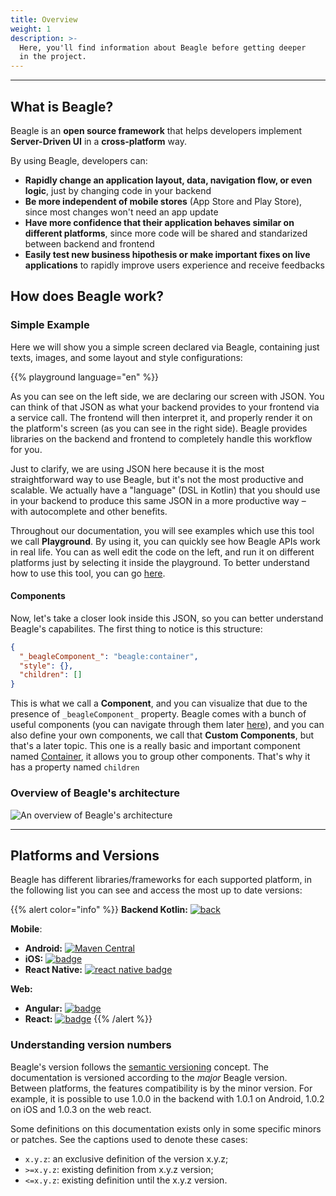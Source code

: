 ```yaml
---
title: Overview
weight: 1
description: >-
  Here, you'll find information about Beagle before getting deeper
  in the project.
---
```


---

## What is Beagle?

Beagle is an **open source framework** that helps developers implement **Server-Driven UI** in a **cross-platform** way.

By using Beagle, developers can:

- **Rapidly change an application layout, data, navigation flow, or even logic**, just by changing code in your backend
- **Be more independent of mobile stores** (App Store and Play Store), since most changes won't need an app update
- **Have more confidence that their application behaves similar on different platforms**, since more code will be shared and standarized between backend and frontend
- **Easily test new business hipothesis or make important fixes on live applications** to rapidly improve users experience and receive feedbacks

## How does Beagle work?

### Simple Example

Here we will show you a simple screen declared via Beagle, containing just texts, images, and some layout and style configurations:

{{% playground language="en" %}}

As you can see on the left side, we are declaring our screen with JSON. You can think of that JSON as what your backend provides to your frontend via a service call. The frontend will then interpret it, and properly render it on the platform's screen (as you can see in the right side). Beagle provides libraries on the backend and frontend to completely handle this workflow for you.

Just to clarify, we are using JSON here because it is the most straightforward way to use Beagle, but it's not the most productive and scalable. We actually have a "language" (DSL in Kotlin) that you should use in your backend to produce this same JSON in a more productive way – with autocomplete and other benefits.

Throughout our documentation, you will see examples which use this tool we call **Playground**. By using it, you can quickly see how Beagle APIs work in real life. You can as well edit the code on the left, and run it on different platforms just by selecting it inside the playground. To better understand how to use this tool, you can go [here](playground/_index.md).

#### Components

Now, let's take a closer look inside this JSON, so you can better understand Beagle's capabilites. The first thing to notice is this structure:

```json
{
  "_beagleComponent_": "beagle:container",
  "style": {},
  "children": []
}
```

This is what we call a **Component**, and you can visualize that due to the presence of `_beagleComponent_` property. Beagle comes with a bunch of useful components (you can navigate through them later [here](api/components/_index.md)), and you can also define your own components, we call that **Custom Components**, but that's a later topic. This one is a really basic and important component named [Container](api/components/layout/container.md), it allows you to group other components. That's why it has a property named `children`

### Overview of Beagle's architecture

![An overview of Beagle's architecture](/shared/beaglemobileback.png)

---

## Platforms and Versions

Beagle has different libraries/frameworks for each supported platform, in the following list you can see and access the most up to date versions:

{{% alert color="info" %}}
**Backend Kotlin:** [![back](https://camo.githubusercontent.com/27998a386042ecb2cae7b9f09ae159bd07c935bd/68747470733a2f2f696d672e736869656c64732e696f2f6d6176656e2d63656e7472616c2f762f62722e636f6d2e7a75702e626561676c652f6672616d65776f726b)](https://mvnrepository.com/artifact/br.com.zup.beagle/framework)

**Mobile**:

- **Android:** [![Maven Central](https://img.shields.io/maven-central/v/br.com.zup.beagle/android)](https://mvnrepository.com/artifact/br.com.zup.beagle/android)
- **iOS:** [![badge](https://img.shields.io/cocoapods/v/Beagle)](https://cocoapods.org/pods/Beagle)
- **React Native:** [![react native badge](https://img.shields.io/npm/v/@zup-it/beagle-react-native?logo=React)](https://www.npmjs.com/package/@zup-it/beagle-react-native)

**Web:**

- **Angular:** [![badge](https://img.shields.io/npm/v/@zup-it/beagle-angular?logo=Angular)](https://www.npmjs.com/package/@zup-it/beagle-angular)
- **React:** [![badge](https://img.shields.io/npm/v/@zup-it/beagle-react?logo=React)](https://www.npmjs.com/package/@zup-it/beagle-react)
{{% /alert %}}

### Understanding version numbers

Beagle's version follows the [semantic versioning](https://semver.org/) concept. The documentation is versioned according to the *major* Beagle version. Between platforms, the features compatibility is by the minor version. For example, it is possible to use 1.0.0 in the backend with 1.0.1 on Android, 1.0.2 on iOS and 1.0.3 on the web react.

Some definitions on this documentation exists only in some specific minors or patches. See the captions used to denote these cases:

- `x.y.z`: an exclusive definition of the version x.y.z;
- `>=x.y.z`: existing definition from x.y.z version;
- `<=x.y.z`: existing definition until the x.y.z version.
